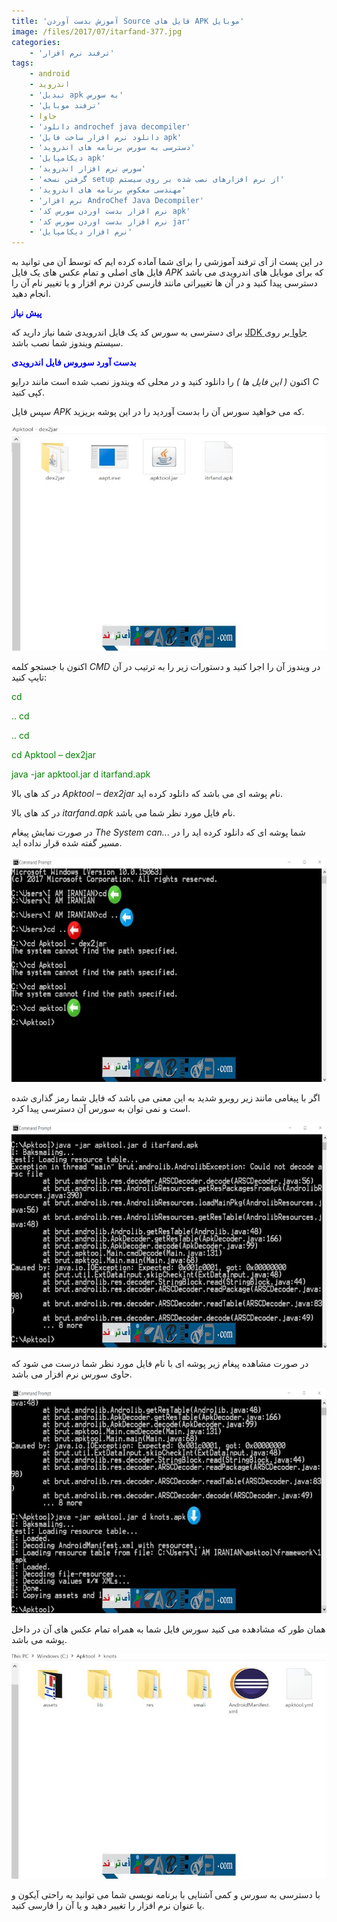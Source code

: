 ```yaml
---
title: 'آموزش بدست آوردن Source فایل های APK موبایل'
image: /files/2017/07/itarfand-377.jpg
categories:
    - 'ترفند نرم افزار'
tags:
    - android
    - اندروید
    - 'تبدیل apk به سورس'
    - 'ترفند موبایل'
    - جاوا
    - 'دانلود androchef java decompiler'
    - 'دانلود نرم افزار ساخت فایل apk'
    - 'دسترسی به سورس برنامه های اندروید'
    - 'دیکامپایل apk'
    - 'سورس نرم افزار اندروید'
    - 'گرفتن نسخه setup از نرم افزارهای نصب شده بر روی سیستم'
    - 'مهندسی معکوس برنامه های اندروید'
    - 'نرم افزار AndroChef Java Decompiler'
    - 'نرم افزار بدست اوردن سورس کد apk'
    - 'نرم افزار بدست اوردن سورس کد jar'
    - 'نرم افزار دیکامپایل'
---
```


در این پست از آی ترفند آموزشی را برای شما آماده کرده ایم که توسط آن می توانید به فایل های اصلی و تمام عکس های یک فایل *APK* که برای موبایل های اندرویدی می باشد دسترسی پیدا کنید و در آن ها تغییراتی مانند فارسی کردن نرم افزار و یا تغییر نام آن را انجام دهید.

<span style="color: #0000ff;">**پیش نیاز**</span>

برای دسترسی به سورس کد یک فایل اندرویدی شما نیاز دارید که [JDK جاوا ](https://soft98.ir/software/692-sun-java-se-runtime-environment.html)بر روی سیستم ویندوز شما نصب باشد.

<span style="color: #0000ff;">**بدست آورد سوروس فایل اندرویدی**</span>

اکنون *( این فایل ها )* را دانلود کنید و در محلی که ویندوز نصب شده است مانند درایو *C* کپی کنید.

سپس فایل *APK* که می خواهید سورس آن را بدست آوردید را در این پوشه بریزید.

![mhkarami97](/files/2017/07/itarfand-372.jpg)  

اکنون با جستجو کلمه *CMD* در ویندوز آن را اجرا کنید و دستورات زیر را به ترتیب در آن تایپ کنید:

<span style="color: #008000;">cd</span>

<span style="color: #008000;">.. cd</span>

<span style="color: #008000;">.. cd</span>

<span style="color: #008000;">cd Apktool – dex2jar</span>

<span style="color: #008000;">java -jar apktool.jar d itarfand.apk</span>

در کد های بالا *Apktool – dex2jar* نام پوشه ای می باشد که دانلود کرده اید.

در کد های بالا *itarfand.apk* نام فایل مورد نظر شما می باشد.

در صورت نمایش پیغام *The System can..*. شما پوشه ای که دانلود کرده اید را در مسیر گفته شده قرار نداده اید.

![mhkarami97](/files/2017/07/itarfand-373.jpg)  

اگر با پیغامی مانند زیر روبرو شدید به این معنی می باشد که فایل شما رمز گذاری شده است و نمی توان به سورس آن دسترسی پیدا کرد.

![mhkarami97](/files/2017/07/itarfand-374.jpg)  

در صورت مشاهده پیغام زیر پوشه ای با نام فایل مورد نظر شما درست می شود که حاوی سورس نرم افزار می باشد.

![mhkarami97](/files/2017/07/itarfand-375.jpg)  

همان طور که مشادهده می کنید سورس فایل شما به همراه تمام عکس های آن در داخل پوشه می باشد.

![mhkarami97](/files/2017/07/itarfand-376.jpg)  

با دسترسی به سورس و کمی آشنایی با برنامه نویسی شما می توانید به راحتی آیکون و یا عنوان نرم افزار را تغییر دهید و یا آن را فارسی کنید.